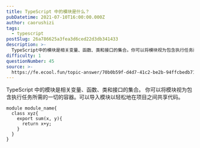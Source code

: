 ```yaml
---
title: TypeScript 中的模块是什么？
pubDatetime: 2021-07-10T16:00:00.000Z
author: caorushizi
tags:
  - typescript
postSlug: 26a786625a3fea3d6ced22d3db341433
description: >-
  TypeScript中的模块是相关变量、函数、类和接口的集合。你可以将模块视为包含执行任务所需的一切的容器。可以导入模块以轻松地在项目之间共享代码。modulemodule_name{classxyz
difficulty: 1
questionNumber: 45
source: >-
  https://fe.ecool.fun/topic-answer/70b0b59f-d4d7-41c2-be2b-94ffcbedb717?orderBy=updateTime&order=desc&tagId=19
---
```


TypeScript 中的模块是相关变量、函数、类和接口的集合。 你可以将模块视为包含执行任务所需的一切的容器。可以导入模块以轻松地在项目之间共享代码。

    module module_name{
      class xyz{
        export sum(x, y){
          return x+y;
        }
      }
    }
